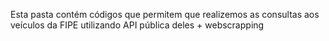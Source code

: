 Esta pasta contém códigos que permitem que realizemos as consultas aos veículos da FIPE utilizando API pública deles + webscrapping
